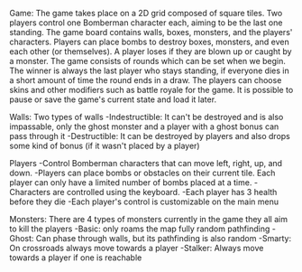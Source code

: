 Game:
The game takes place on a 2D grid composed of square tiles. Two players control one Bomberman character each, aiming to be the last one standing. The game board contains walls, boxes, monsters, and the players' characters. Players can place bombs to destroy boxes, monsters, and even each other (or themselves). A player loses if they are blown up or caught by a monster. The game consists of rounds which can be set when we begin. The winner is always the last player who stays standing, if everyone dies in a short amount of time the round ends in a draw. The players can choose skins and other modifiers such as battle royale for the game. It is possible to pause or save the game's current state and load it later.

Walls: Two types of walls
	-Indestructible: It can't be destroyed and is also impassable, only the ghost monster and a player with a ghost bonus can pass through it
 	-Destructible: It can be destroyed by players and also drops some kind of bonus (if it wasn't placed by a player)

Players
	-Control Bomberman characters that can move left, right, up, and down.
	-Players can place bombs or obstacles on their current tile. Each player can only have a limited number of bombs placed at a time.
	-Characters are controlled using the keyboard.
 	-Each player has 3 health before they die
	-Each player's control is customizable on the main menu

Monsters: There are 4 types of monsters currently in the game they all aim to kill the players
	-Basic: only roams the map fully random pathfinding
 	-Ghost: Can phase through walls, but its pathfinding is also random
	-Smarty: On crossroads always move towards a player
 	-Stalker: Always move towards a player if one is reachable

